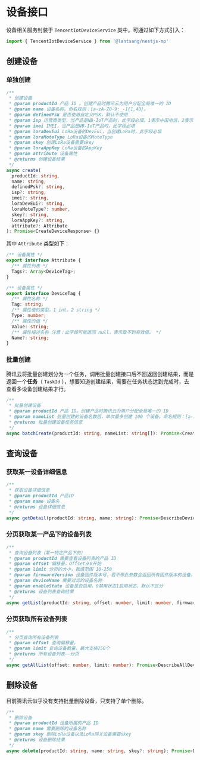 # 设备接口

设备相关服务封装于 `TencentIotDeviceService` 类中，可通过如下方式引入：

``` typescript
import { TencentIotDeviceService } from '@lantsang/nestjs-mp'
```

## 创建设备

### 单独创建

``` typescript
/**
 * 创建设备
 * @param productId 产品 ID 。创建产品时腾讯云为用户分配全局唯一的 ID
 * @param name 设备名称。命名规则：[a-zA-Z0-9:_-]{1,48}。
 * @param definedPsk 是否使用自定义PSK，默认不使用
 * @param isp 运营商类型，当产品是NB-IoT产品时，此字段必填。1表示中国电信，2表示中国移动，3表示中国联通
 * @param imei IMEI，当产品是NB-IoT产品时，此字段必填
 * @param loraDevEui LoRa设备的DevEui，当创建LoRa时，此字段必填
 * @param loraMoteType LoRa设备的MoteType
 * @param skey 创建LoRa设备需要skey
 * @param loraAppKey LoRa设备的AppKey
 * @param attribute 设备属性
 * @returns 创建设备结果
 */
async create(
  productId: string,
  name: string,
  definedPsk?: string,
  isp?: string,
  imei?: string,
  loraDevEui?: string,
  loraMoteType?: number,
  skey?: string,
  loraAppKey?: string,
  attribute?: Attribute
): Promise<CreateDeviceResponse> {}
```

其中 `Attribute` 类型如下：

``` typescript
/** 设备属性 */
export interface Attribute {
  /** 属性列表 */
  Tags?: Array<DeviceTag>;
}

/** 设备属性 */
export interface DeviceTag {
  /** 属性名称 */
  Tag: string;
  /** 属性值的类型，1 int，2 string */
  Type: number;
  /** 属性的值 */
  Value: string;
  /** 属性描述名称 注意：此字段可能返回 null，表示取不到有效值。 */
  Name?: string;
}
```

### 批量创建

腾讯云将批量创建划分为一个任务，调用批量创建接口后不回返回创建结果，而是返回一个**任务**（ `TaskId` ），想要知道创建结果，需要在任务状态达到完成时，去查看多设备创建结果才行。

``` typescript
/**
 * 批量创建设备
 * @param productId 产品 ID。创建产品时腾讯云为用户分配全局唯一的 ID
 * @param nameList 批量创建的设备名数组，单次最多创建 100 个设备。命名规则：[a-zA-Z0-9:_-]{1,48}
 * @returns 批量创建设备任务信息
 */
async batchCreate(productId: string, nameList: string[]): Promise<CreateMultiDeviceResponse> {}
```

## 查询设备

### 获取某一设备详细信息

``` typescript
/**
 * 获取设备详细信息
 * @param productId 产品ID
 * @param name 设备名
 * @returns 设备详细信息
 */
async getDetail(productId: string, name: string): Promise<DescribeDeviceResponse> {}
```

### 分页获取某一产品下的设备列表

``` typescript
/**
 * 查询设备列表（某一特定产品下的）
 * @param productId 需要查看设备列表的产品 ID
 * @param offset 偏移量，Offset从0开始
 * @param limit 分页的大小，数值范围 10-250
 * @param firmwareVersion 设备固件版本号，若不带此参数会返回所有固件版本的设备。传"None-FirmwareVersion"查询无版本号的设备
 * @param deviceName 需要过滤的设备名称
 * @param enableState 设备是否启用，0禁用状态1启用状态，默认不区分
 * @returns 设备列表查询结果
 */
async getList(productId: string, offset: number, limit: number, firmwareVersion?: string, deviceName?: string, enableState?: 0 | 1): Promise<DescribeDevicesResponse> {}
```

### 分页获取所有设备列表

``` typescript
/**
 * 分页查询所有设备列表
 * @param offset 查询偏移量。
 * @param limit 查询设备数量。最大支持250个
 * @returns 所有设备列表——分页
 */
async getAllList(offset: number, limit: number): Promise<DescribeAllDevicesResponse> {}
```

## 删除设备

目前腾讯云似乎没有支持批量删除设备，只支持了单个删除。

``` typescript
/**
 * 删除设备
 * @param productId 设备所属的产品 ID
 * @param name 需要删除的设备名称
 * @param skey 删除LoRa设备以及LoRa网关设备需要skey
 * @returns 设备删除结果
 */
async delete(productId: string, name: string, skey?: string): Promise<DeleteDeviceResponse> {}
```
